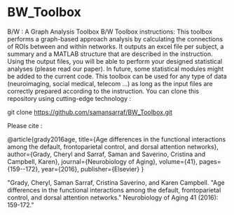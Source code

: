 # BW_Toolbox
B/W : A Graph Analysis Toolbox
B/W Toolbox instructions:
This toolbox performs a graph-based approach analysis by calculating the connections of ROIs between and within networks. It outputs an excel file per subject, a summary and a MATLAB structure that are described in the instruction. Using the output files, you will be able to perform your designed statistical analyses (please read our paper). In future, some statistical modules might be added to the current code. This toolbox can be used for any type of data (neuroimaging, social medical, telecom ...) as long as the input files are correctly prepared according to the instruction. 
You can clone this repository using cutting-edge technology :


git clone https://github.com/samansarraf/BW_Toolbox.git

Please cite :

@article{grady2016age,
  title={Age differences in the functional interactions among the default, frontoparietal control, and dorsal attention networks},
  author={Grady, Cheryl and Sarraf, Saman and Saverino, Cristina and Campbell, Karen},
  journal={Neurobiology of Aging},
  volume={41},
  pages={159--172},
  year={2016},
  publisher={Elsevier}
}

"Grady, Cheryl, Saman Sarraf, Cristina Saverino, and Karen Campbell. "Age differences in the functional interactions among the default, frontoparietal control, and dorsal attention networks." Neurobiology of Aging 41 (2016): 159-172."
